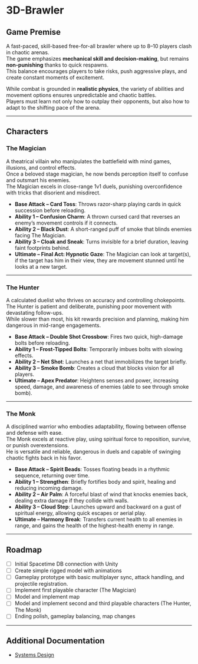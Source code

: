 # 3D-Brawler

## Game Premise
A fast-paced, skill-based free-for-all brawler where up to 8–10 players clash in chaotic arenas.  
The game emphasizes **mechanical skill and decision-making**, but remains **non-punishing** thanks to quick respawns.  
This balance encourages players to take risks, push aggressive plays, and create constant moments of excitement.  

While combat is grounded in **realistic physics**, the variety of abilities and movement options ensures unpredictable and chaotic battles.  
Players must learn not only how to outplay their opponents, but also how to adapt to the shifting pace of the arena.

---

## Characters

### The Magician
A theatrical villain who manipulates the battlefield with mind games, illusions, and control effects.  
Once a beloved stage magician, he now bends perception itself to confuse and outsmart his enemies.  
The Magician excels in close-range 1v1 duels, punishing overconfidence with tricks that disorient and misdirect.  

- **Base Attack – Card Toss**: Throws razor-sharp playing cards in quick succession before reloading.  
- **Ability 1 – Confusion Charm**: A thrown cursed card that reverses an enemy’s movement controls if it connects.  
- **Ability 2 – Black Dust**: A short-ranged puff of smoke that blinds enemies facing The Magician.  
- **Ability 3 – Cloak and Sneak**: Turns invisible for a brief duration, leaving faint footprints behind.  
- **Ultimate – Final Act: Hypnotic Gaze**: The Magician can look at target(s), if the target has him in their view, they are movement stunned until he looks at a new target.

---

### The Hunter
A calculated duelist who thrives on accuracy and controlling chokepoints.  
The Hunter is patient and deliberate, punishing poor movement with devastating follow-ups.  
While slower than most, his kit rewards precision and planning, making him dangerous in mid-range engagements.  

- **Base Attack – Double Shot Crossbow**: Fires two quick, high-damage bolts before reloading.  
- **Ability 1 – Frost-Tipped Bolts**: Temporarily imbues bolts with slowing effects.  
- **Ability 2 – Net Shot**: Launches a net that immobilizes the target briefly.  
- **Ability 3 – Smoke Bomb**: Creates a cloud that blocks vision for all players.  
- **Ultimate – Apex Predator**: Heightens senses and power, increasing speed, damage, and awareness of enemies (able to see through smoke bomb).  

---

### The Monk
A disciplined warrior who embodies adaptability, flowing between offense and defense with ease.  
The Monk excels at reactive play, using spiritual force to reposition, survive, or punish overextensions.  
He is versatile and reliable, dangerous in duels and capable of swinging chaotic fights back in his favor.  

- **Base Attack – Spirit Beads**: Tosses floating beads in a rhythmic sequence, returning over time.  
- **Ability 1 – Strengthen**: Briefly fortifies body and spirit, healing and reducing incoming damage.  
- **Ability 2 – Air Palm**: A forceful blast of wind that knocks enemies back, dealing extra damage if they collide with walls.  
- **Ability 3 – Cloud Step**: Launches upward and backward on a gust of spiritual energy, allowing quick escapes or aerial play.  
- **Ultimate – Harmony Break**: Transfers current health to all enemies in range, and gains the health of the highest-health enemy in range.

---

## Roadmap
- [ ] Initial Spacetime DB connection with Unity
- [ ] Create simple rigged model with animations
- [ ] Gameplay prototype with basic multiplayer sync, attack handling, and projectile registration.
- [ ] Implement first playable character (The Magician)
- [ ] Model and implement map  
- [ ] Model and implement second and third playable characters (The Hunter, The Monk)  
- [ ] Ending polish, gameplay balancing, map changes

---

## Additional Documentation
- [Systems Design](SYSTEMS_DESIGN.md)
